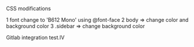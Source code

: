 CSS  modifications

1 font change to 'B612 Mono' using @font-face
2 body => change color and background color
3 .sidebar => change background color

Gitlab integration test.IV
